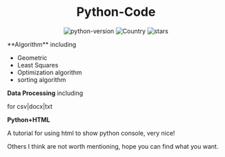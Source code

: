 <h1 align="center">Python-Code</h1>
<div align="center">

![python-version](https://img.shields.io/badge/python-3.7-blue) ![Country](https://img.shields.io/badge/country-China-red) ![stars](https://img.shields.io/github/stars/yzy1996/Python-Code?style=social)

</div>
**Algorithm** including 

- Geometric
- Least Squares
- Optimization algorithm
- sorting algorithm



**Data Processing** including

for csv|docx|txt



**Python+HTML** 

A tutorial for using html to show python console, very nice!



Others I think are not worth mentioning, hope you can find what you want.